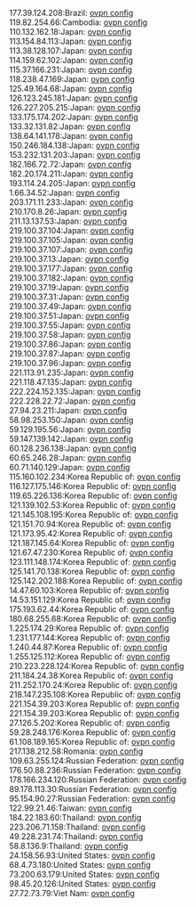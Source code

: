 177.39.124.208:Brazil: [ovpn config](vpn/177_39_124_208.ovpn)  
119.82.254.66:Cambodia: [ovpn config](vpn/119_82_254_66.ovpn)  
110.132.162.18:Japan: [ovpn config](vpn/110_132_162_18.ovpn)  
113.154.84.113:Japan: [ovpn config](vpn/113_154_84_113.ovpn)  
113.38.128.107:Japan: [ovpn config](vpn/113_38_128_107.ovpn)  
114.159.62.102:Japan: [ovpn config](vpn/114_159_62_102.ovpn)  
115.37.166.231:Japan: [ovpn config](vpn/115_37_166_231.ovpn)  
118.238.47.169:Japan: [ovpn config](vpn/118_238_47_169.ovpn)  
125.49.164.68:Japan: [ovpn config](vpn/125_49_164_68.ovpn)  
126.123.245.181:Japan: [ovpn config](vpn/126_123_245_181.ovpn)  
126.227.205.215:Japan: [ovpn config](vpn/126_227_205_215.ovpn)  
133.175.174.202:Japan: [ovpn config](vpn/133_175_174_202.ovpn)  
133.32.131.82:Japan: [ovpn config](vpn/133_32_131_82.ovpn)  
138.64.141.178:Japan: [ovpn config](vpn/138_64_141_178.ovpn)  
150.246.184.138:Japan: [ovpn config](vpn/150_246_184_138.ovpn)  
153.232.131.203:Japan: [ovpn config](vpn/153_232_131_203.ovpn)  
182.166.72.72:Japan: [ovpn config](vpn/182_166_72_72.ovpn)  
182.20.174.211:Japan: [ovpn config](vpn/182_20_174_211.ovpn)  
193.114.24.205:Japan: [ovpn config](vpn/193_114_24_205.ovpn)  
1.66.34.52:Japan: [ovpn config](vpn/1_66_34_52.ovpn)  
203.171.11.233:Japan: [ovpn config](vpn/203_171_11_233.ovpn)  
210.170.8.26:Japan: [ovpn config](vpn/210_170_8_26.ovpn)  
211.13.137.53:Japan: [ovpn config](vpn/211_13_137_53.ovpn)  
219.100.37.104:Japan: [ovpn config](vpn/219_100_37_104.ovpn)  
219.100.37.105:Japan: [ovpn config](vpn/219_100_37_105.ovpn)  
219.100.37.107:Japan: [ovpn config](vpn/219_100_37_107.ovpn)  
219.100.37.13:Japan: [ovpn config](vpn/219_100_37_13.ovpn)  
219.100.37.177:Japan: [ovpn config](vpn/219_100_37_177.ovpn)  
219.100.37.182:Japan: [ovpn config](vpn/219_100_37_182.ovpn)  
219.100.37.19:Japan: [ovpn config](vpn/219_100_37_19.ovpn)  
219.100.37.31:Japan: [ovpn config](vpn/219_100_37_31.ovpn)  
219.100.37.49:Japan: [ovpn config](vpn/219_100_37_49.ovpn)  
219.100.37.51:Japan: [ovpn config](vpn/219_100_37_51.ovpn)  
219.100.37.55:Japan: [ovpn config](vpn/219_100_37_55.ovpn)  
219.100.37.58:Japan: [ovpn config](vpn/219_100_37_58.ovpn)  
219.100.37.86:Japan: [ovpn config](vpn/219_100_37_86.ovpn)  
219.100.37.87:Japan: [ovpn config](vpn/219_100_37_87.ovpn)  
219.100.37.96:Japan: [ovpn config](vpn/219_100_37_96.ovpn)  
221.113.91.235:Japan: [ovpn config](vpn/221_113_91_235.ovpn)  
221.118.47.135:Japan: [ovpn config](vpn/221_118_47_135.ovpn)  
222.224.152.135:Japan: [ovpn config](vpn/222_224_152_135.ovpn)  
222.228.22.72:Japan: [ovpn config](vpn/222_228_22_72.ovpn)  
27.94.23.211:Japan: [ovpn config](vpn/27_94_23_211.ovpn)  
58.98.253.150:Japan: [ovpn config](vpn/58_98_253_150.ovpn)  
59.129.195.56:Japan: [ovpn config](vpn/59_129_195_56.ovpn)  
59.147.139.142:Japan: [ovpn config](vpn/59_147_139_142.ovpn)  
60.128.236.138:Japan: [ovpn config](vpn/60_128_236_138.ovpn)  
60.65.246.28:Japan: [ovpn config](vpn/60_65_246_28.ovpn)  
60.71.140.129:Japan: [ovpn config](vpn/60_71_140_129.ovpn)  
115.160.102.234:Korea Republic of: [ovpn config](vpn/115_160_102_234.ovpn)  
116.127.175.146:Korea Republic of: [ovpn config](vpn/116_127_175_146.ovpn)  
119.65.226.136:Korea Republic of: [ovpn config](vpn/119_65_226_136.ovpn)  
121.139.102.53:Korea Republic of: [ovpn config](vpn/121_139_102_53.ovpn)  
121.145.108.195:Korea Republic of: [ovpn config](vpn/121_145_108_195.ovpn)  
121.151.70.94:Korea Republic of: [ovpn config](vpn/121_151_70_94.ovpn)  
121.173.95.42:Korea Republic of: [ovpn config](vpn/121_173_95_42.ovpn)  
121.187.145.64:Korea Republic of: [ovpn config](vpn/121_187_145_64.ovpn)  
121.67.47.230:Korea Republic of: [ovpn config](vpn/121_67_47_230.ovpn)  
123.111.148.174:Korea Republic of: [ovpn config](vpn/123_111_148_174.ovpn)  
125.141.70.138:Korea Republic of: [ovpn config](vpn/125_141_70_138.ovpn)  
125.142.202.188:Korea Republic of: [ovpn config](vpn/125_142_202_188.ovpn)  
14.47.60.103:Korea Republic of: [ovpn config](vpn/14_47_60_103.ovpn)  
14.53.151.129:Korea Republic of: [ovpn config](vpn/14_53_151_129.ovpn)  
175.193.62.44:Korea Republic of: [ovpn config](vpn/175_193_62_44.ovpn)  
180.68.255.68:Korea Republic of: [ovpn config](vpn/180_68_255_68.ovpn)  
1.225.174.29:Korea Republic of: [ovpn config](vpn/1_225_174_29.ovpn)  
1.231.177.144:Korea Republic of: [ovpn config](vpn/1_231_177_144.ovpn)  
1.240.44.87:Korea Republic of: [ovpn config](vpn/1_240_44_87.ovpn)  
1.255.125.112:Korea Republic of: [ovpn config](vpn/1_255_125_112.ovpn)  
210.223.228.124:Korea Republic of: [ovpn config](vpn/210_223_228_124.ovpn)  
211.184.24.38:Korea Republic of: [ovpn config](vpn/211_184_24_38.ovpn)  
211.252.170.24:Korea Republic of: [ovpn config](vpn/211_252_170_24.ovpn)  
218.147.235.108:Korea Republic of: [ovpn config](vpn/218_147_235_108.ovpn)  
221.154.39.203:Korea Republic of: [ovpn config](vpn/221_154_39_203.ovpn)  
221.154.39.203:Korea Republic of: [ovpn config](vpn/221_154_39_203.ovpn)  
27.126.5.202:Korea Republic of: [ovpn config](vpn/27_126_5_202.ovpn)  
59.28.248.176:Korea Republic of: [ovpn config](vpn/59_28_248_176.ovpn)  
61.108.189.165:Korea Republic of: [ovpn config](vpn/61_108_189_165.ovpn)  
217.138.212.58:Romania: [ovpn config](vpn/217_138_212_58.ovpn)  
109.63.255.124:Russian Federation: [ovpn config](vpn/109_63_255_124.ovpn)  
176.50.88.236:Russian Federation: [ovpn config](vpn/176_50_88_236.ovpn)  
178.166.234.120:Russian Federation: [ovpn config](vpn/178_166_234_120.ovpn)  
89.178.113.30:Russian Federation: [ovpn config](vpn/89_178_113_30.ovpn)  
95.154.90.27:Russian Federation: [ovpn config](vpn/95_154_90_27.ovpn)  
122.99.21.46:Taiwan: [ovpn config](vpn/122_99_21_46.ovpn)  
184.22.183.60:Thailand: [ovpn config](vpn/184_22_183_60.ovpn)  
223.206.71.158:Thailand: [ovpn config](vpn/223_206_71_158.ovpn)  
49.228.231.74:Thailand: [ovpn config](vpn/49_228_231_74.ovpn)  
58.8.136.9:Thailand: [ovpn config](vpn/58_8_136_9.ovpn)  
24.158.56.93:United States: [ovpn config](vpn/24_158_56_93.ovpn)  
68.4.73.180:United States: [ovpn config](vpn/68_4_73_180.ovpn)  
73.200.63.179:United States: [ovpn config](vpn/73_200_63_179.ovpn)  
98.45.20.126:United States: [ovpn config](vpn/98_45_20_126.ovpn)  
27.72.73.79:Viet Nam: [ovpn config](vpn/27_72_73_79.ovpn)  
